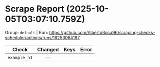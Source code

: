 # Scrape Report (2025-10-05T03:07:10.759Z)

Group: `default`  |  Run: https://github.com/AlbertoRoca96/scraping-checks-scheduler/actions/runs/18253064167

| Check | Changed | Keys | Error |
|---|:---:|:--|:--|
| `example_h1` | — |  |  |
